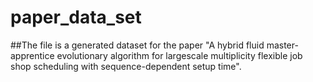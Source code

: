 # paper_data_set
##The file is a generated dataset for the paper "A hybrid fluid master-apprentice evolutionary algorithm for largescale multiplicity flexible job shop scheduling with sequence-dependent
setup time".
